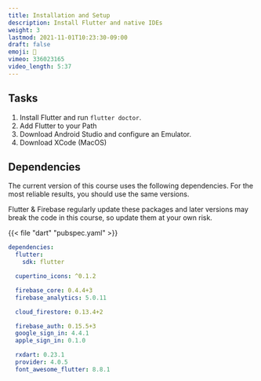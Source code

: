 ```yaml
---
title: Installation and Setup
description: Install Flutter and native IDEs
weight: 3
lastmod: 2021-11-01T10:23:30-09:00
draft: false
emoji: 👶
vimeo: 336023165
video_length: 5:37
---
```


## Tasks

1. Install Flutter and run `flutter doctor`.
1. Add Flutter to your Path
1. Download Android Studio and configure an Emulator.
1. Download XCode (MacOS)

## Dependencies

The current version of this course uses the following dependencies. For the most reliable results, you should use the same versions.

Flutter & Firebase regularly update these packages and later versions may break the code in this course, so update them at your own risk. 

{{< file "dart" "pubspec.yaml" >}}
```yaml
dependencies:
  flutter:
    sdk: flutter

  cupertino_icons: ^0.1.2

  firebase_core: 0.4.4+3
  firebase_analytics: 5.0.11

  cloud_firestore: 0.13.4+2

  firebase_auth: 0.15.5+3
  google_sign_in: 4.4.1
  apple_sign_in: 0.1.0

  rxdart: 0.23.1
  provider: 4.0.5
  font_awesome_flutter: 8.8.1
```

